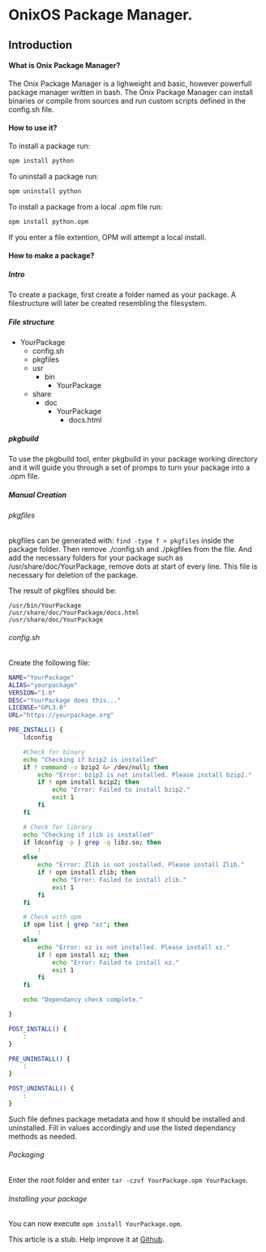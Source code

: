 # OnixOS Package Manager.

## Introduction
#### What is Onix Package Manager?

The Onix Package Manager is a lighweight and basic, however powerfull package manager written in bash. The Onix Package Manager can install binaries or compile from sources and run custom scripts defined in the config.sh file. 

#### How to use it?

To install a package run:

```bash
opm install python
```

To uninstall a package run:
```bash
opm uninstall python
```

To install a package from a local .opm file run:
```bash
opm install python.opm
```

If you enter a file extention, OPM will attempt a local install.


#### How to make a package?

##### Intro

To create a package, first create a folder named as your package. A filestructure will later be created resembling the filesystem.

##### File structure

- YourPackage
    - config.sh
    - pkgfiles
    - usr
        - bin
            - YourPackage
    - share
        - doc
            - YourPackage
                - docs.html
##### pkgbuild

To use the pkgbuild tool, enter pkgbuild in your package working directory and it will guide you through a set of promps to turn your package into a .opm file.

##### Manual Creation

###### pkgfiles

pkgfiles can be generated with: ``find -type f > pkgfiles`` inside the package folder.
Then remove ./config.sh and ./pkgfiles from the file. And add the necessary folders for your package such as /usr/share/doc/YourPackage, remove dots at start of every line. This file is necessary for deletion of the package.

The result of pkgfiles should be:
```
/usr/bin/YourPackage
/usr/share/doc/YourPackage/docs.html
/usr/share/doc/YourPackage
```

###### config.sh

Create the following file:
```bash
NAME="YourPackage"
ALIAS="yourpackage"
VERSION="1.0"
DESC="YourPackage does this..."
LICENSE="GPL3.0"
URL="https://yourpackage.org"

PRE_INSTALL() {
    ldconfig

    #Check for binary
    echo "Checking if bzip2 is installed"
    if ! command -v bzip2 &> /dev/null; then
        echo "Error: bzip2 is not installed. Please install bzip2."
        if ! opm install bzip2; then
            echo "Error: Failed to install bzip2."
            exit 1
        fi
    fi

    # Check for library
    echo "Checking if zlib is installed"
    if ldconfig -p | grep -q libz.so; then
        :
    else
        echo "Error: Zlib is not installed. Please install Zlib."
        if ! opm install zlib; then
            echo "Error: Failed to install zlib."
            exit 1
        fi
    fi

    # Check with opm
    if opm list | grep "xz"; then
        :
    else
        echo "Error: xz is not installed. Please install xz."
        if ! opm install xz; then
            echo "Error: Failed to install xz."
            exit 1
        fi
    fi

    echo "Dependancy check complete."

}

POST_INSTALL() {
    :
}

PRE_UNINSTALL() {
    :
}

POST_UNINSTALL() {
    :
}
```

Such file defines package metadata and how it should be installed and uninstalled. Fill in values accordingly and use the listed dependancy methods as needed.

###### Packaging
Enter the root folder and enter ``tar -czvf YourPackage.opm YourPackage``.

###### Installing your package
You can now execute ``opm install YourPackage.opm``.

This article is a stub. Help improve it at [Github](https://github.com/ExoOnix/OnixOS/blob/main/data/docs/concepts/opm.md).
